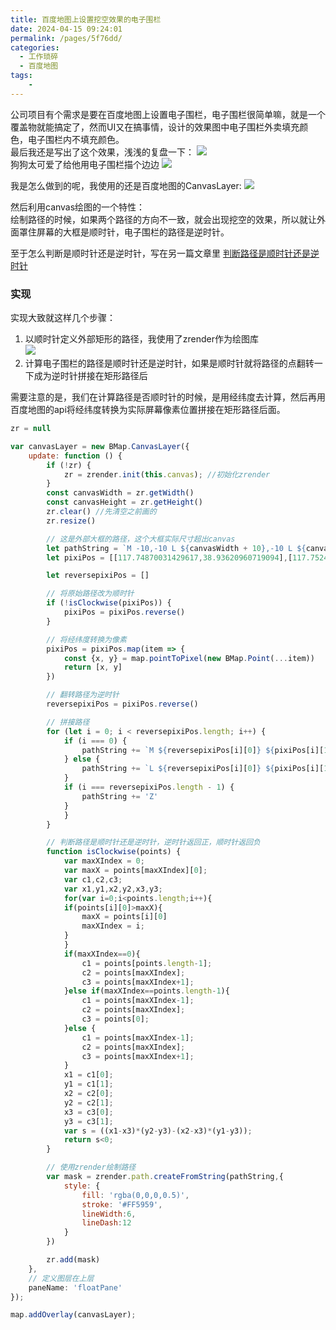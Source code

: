 ```yaml
---
title: 百度地图上设置挖空效果的电子围栏
date: 2024-04-15 09:24:01
permalink: /pages/5f76dd/
categories:
  - 工作琐碎
  - 百度地图
tags:
    -
---
```

公司项目有个需求是要在百度地图上设置电子围栏，电子围栏很简单嘛，就是一个覆盖物就能搞定了，然而UI又在搞事情，设计的效果图中电子围栏外卖填充颜色，电子围栏内不填充颜色。  
最后我还是写出了这个效果，浅浅的复盘一下：
![](https://daodaoblogpicgo.oss-cn-shanghai.aliyuncs.com/img/202404151322948.png)  
狗狗太可爱了给他用电子围栏描个边边
![](https://daodaoblogpicgo.oss-cn-shanghai.aliyuncs.com/img/202404151326700.png)

我是怎么做到的呢，我使用的还是百度地图的CanvasLayer:
![](https://daodaoblogpicgo.oss-cn-shanghai.aliyuncs.com/img/202404151334730.png)  

然后利用canvas绘图的一个特性：  
绘制路径的时候，如果两个路径的方向不一致，就会出现挖空的效果，所以就让外面罩住屏幕的大框是顺时针，电子围栏的路径是逆时针。

至于怎么判断是顺时针还是逆时针，写在另一篇文章里 [判断路径是顺时针还是逆时针](/pages/8c64a1/)

### 实现
实现大致就这样几个步骤：  
1. 以顺时针定义外部矩形的路径，我使用了zrender作为绘图库    
![](https://daodaoblogpicgo.oss-cn-shanghai.aliyuncs.com/img/202404151415617.png)
2. 计算电子围栏的路径是顺时针还是逆时针，如果是顺时针就将路径的点翻转一下成为逆时针拼接在矩形路径后 

需要注意的是，我们在计算路径是否顺时针的时候，是用经纬度去计算，然后再用百度地图的api将经纬度转换为实际屏幕像素位置拼接在矩形路径后面。

```js
zr = null

var canvasLayer = new BMap.CanvasLayer({
    update: function () {
        if (!zr) {
            zr = zrender.init(this.canvas); //初始化zrender
        }
        const canvasWidth = zr.getWidth()
        const canvasHeight = zr.getHeight()
        zr.clear() //先清空之前画的
        zr.resize()

        // 这是外部大框的路径，这个大框实际尺寸超出canvas
        let pathString = `M -10,-10 L ${canvasWidth + 10},-10 L ${canvasWidth + 10} ${canvasHeight + 10} L -10 ${canvasHeight + 10} Z `
        let pixiPos = [[117.74870031429617,38.93620960719094],[117.75249116354829,38.934132767812294],[117.74976031479795,38.929557891809644],[117.74505319392566,38.93087705835964]]

        let reversepixiPos = []

        // 将原始路径改为顺时针
        if (!isClockwise(pixiPos)) {
            pixiPos = pixiPos.reverse()
        }

        // 将经纬度转换为像素
        pixiPos = pixiPos.map(item => {
            const {x, y} = map.pointToPixel(new BMap.Point(...item))
            return [x, y]
        })

        // 翻转路径为逆时针
        reversepixiPos = pixiPos.reverse()

        // 拼接路径
        for (let i = 0; i < reversepixiPos.length; i++) {
            if (i === 0) {
                pathString += `M ${reversepixiPos[i][0]} ${pixiPos[i][1]} `
            } else {
                pathString += `L ${reversepixiPos[i][0]} ${pixiPos[i][1]} `
            }
            if (i === reversepixiPos.length - 1) {
                pathString += 'Z'
            }
            }
        }

        // 判断路径是顺时针还是逆时针，逆时针返回正，顺时针返回负
        function isClockwise(points) {
            var maxXIndex = 0;
            var maxX = points[maxXIndex][0];
            var c1,c2,c3;
            var x1,y1,x2,y2,x3,y3;
            for(var i=0;i<points.length;i++){
            if(points[i][0]>maxX){
                maxX = points[i][0]
                maxXIndex = i;
            }
            }
            if(maxXIndex==0){
                c1 = points[points.length-1];
                c2 = points[maxXIndex];
                c3 = points[maxXIndex+1];
            }else if(maxXIndex==points.length-1){
                c1 = points[maxXIndex-1];
                c2 = points[maxXIndex];
                c3 = points[0];
            }else {
                c1 = points[maxXIndex-1];
                c2 = points[maxXIndex];
                c3 = points[maxXIndex+1];
            }
            x1 = c1[0];
            y1 = c1[1];
            x2 = c2[0];
            y2 = c2[1];
            x3 = c3[0];
            y3 = c3[1];
            var s = ((x1-x3)*(y2-y3)-(x2-x3)*(y1-y3));
            return s<0;
        }

        // 使用zrender绘制路径
        var mask = zrender.path.createFromString(pathString,{
            style: {
                fill: 'rgba(0,0,0,0.5)',
                stroke: '#FF5959',
                lineWidth:6,
                lineDash:12
            }
        })

        zr.add(mask)
    },
    // 定义图层在上层
    paneName: 'floatPane'
});

map.addOverlay(canvasLayer);
```